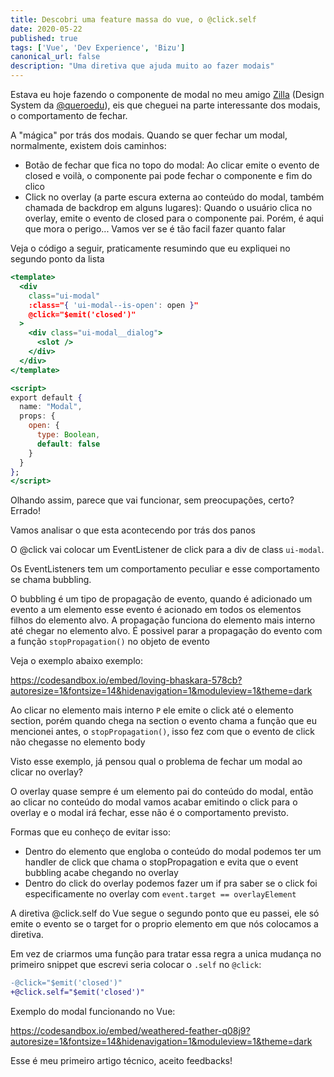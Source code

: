 ```yaml
---
title: Descobri uma feature massa do vue, o @click.self
date: 2020-05-22
published: true
tags: ['Vue', 'Dev Experience', 'Bizu']
canonical_url: false
description: "Uma diretiva que ajuda muito ao fazer modais"
---
```


Estava eu hoje fazendo o componente de modal no meu amigo [Zilla](https://medium.com/techatquero/design-system-conectando-desenvolvedores-e-designers-51d2e5ac96d5) (Design System da [@queroedu](https://www.linkedin.com/company/queroedu)), eis que cheguei na parte interessante dos modais, o comportamento de fechar.

A "mágica" por trás dos modais. Quando se quer fechar um modal, normalmente, existem dois caminhos:

* Botão de fechar que fica no topo do modal: Ao clicar emite o evento de closed e voilà, o componente pai pode fechar o componente e fim do clico
* Click no overlay (a parte escura externa ao conteúdo do modal, também chamada de backdrop em alguns lugares): Quando o usuário clica no overlay, emite o evento de closed para o componente pai. Porém, é aqui que mora o
perigo... Vamos ver se é tão facil fazer quanto falar

Veja o código a seguir, praticamente resumindo que eu expliquei no segundo ponto da lista


```jsx
<template>
  <div
    class="ui-modal"
    :class="{ 'ui-modal--is-open': open }"
    @click="$emit('closed')"
  >
    <div class="ui-modal__dialog">
      <slot />
    </div>
  </div>
</template>

<script>
export default {
  name: "Modal",
  props: {
    open: {
      type: Boolean,
      default: false
    }
  }
};
</script>
```

Olhando assim, parece que vai funcionar, sem preocupações, certo?
Errado!

Vamos analisar o que esta acontecendo por trás dos panos

O @click vai colocar um EventListener de click para a div de class `ui-modal`.

Os EventListeners tem um comportamento peculiar e esse comportamento se chama bubbling.

O bubbling é um tipo de propagação de evento, quando é adicionado um evento a um elemento esse evento é acionado em todos os elementos filhos do elemento alvo. A propagação funciona do elemento mais interno até chegar no elemento alvo. É possivel parar a propagação do evento com a função `stopPropagation()` no objeto de evento

Veja o exemplo abaixo exemplo:

https://codesandbox.io/embed/loving-bhaskara-578cb?autoresize=1&fontsize=14&hidenavigation=1&moduleview=1&theme=dark

Ao clicar no elemento mais interno `P` ele emite o click até o elemento section, porém quando chega na section o evento chama
a função que eu mencionei antes, o `stopPropagation()`, isso fez com que o evento de click não chegasse no elemento body

Visto esse exemplo, já pensou qual o problema de fechar um modal ao clicar no overlay?

O overlay quase sempre é um elemento pai do conteúdo do modal, então ao clicar no conteúdo do modal vamos acabar emitindo o click para o overlay e o modal irá fechar, esse não é o comportamento previsto.

Formas que eu conheço de evitar isso:
* Dentro do elemento que engloba o conteúdo do modal podemos ter um handler de click que chama o stopPropagation e evita
que o event bubbling acabe chegando no overlay
* Dentro do click do overlay podemos fazer um if pra saber se o click foi especificamente no overlay com `event.target == overlayElement`

A diretiva @click.self do Vue segue o segundo ponto que eu passei, ele só emite o evento se o target for o proprio
elemento em que nós colocamos a diretiva.

Em vez de criarmos uma função para tratar essa regra a unica mudança no primeiro snippet que escrevi seria colocar o `.self`
no `@click`:
```diff
-@click="$emit('closed')"
+@click.self="$emit('closed')"
```

Exemplo do modal funcionando no Vue:

https://codesandbox.io/embed/weathered-feather-q08j9?autoresize=1&fontsize=14&hidenavigation=1&moduleview=1&theme=dark

Esse é meu primeiro artigo técnico, aceito feedbacks!
